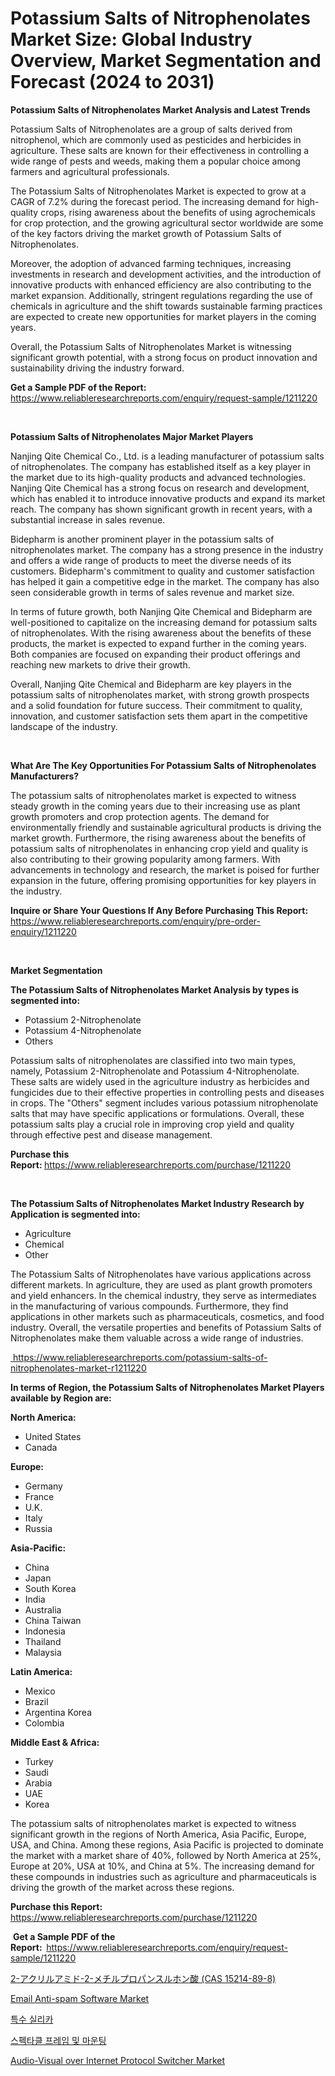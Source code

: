 <p><h1>Potassium Salts of Nitrophenolates Market Size: Global Industry Overview, Market Segmentation and Forecast (2024 to 2031)</h1></p><p><strong>Potassium Salts of Nitrophenolates Market Analysis and Latest Trends</strong></p>
<p><p>Potassium Salts of Nitrophenolates are a group of salts derived from nitrophenol, which are commonly used as pesticides and herbicides in agriculture. These salts are known for their effectiveness in controlling a wide range of pests and weeds, making them a popular choice among farmers and agricultural professionals.</p><p>The Potassium Salts of Nitrophenolates Market is expected to grow at a CAGR of 7.2% during the forecast period. The increasing demand for high-quality crops, rising awareness about the benefits of using agrochemicals for crop protection, and the growing agricultural sector worldwide are some of the key factors driving the market growth of Potassium Salts of Nitrophenolates.</p><p>Moreover, the adoption of advanced farming techniques, increasing investments in research and development activities, and the introduction of innovative products with enhanced efficiency are also contributing to the market expansion. Additionally, stringent regulations regarding the use of chemicals in agriculture and the shift towards sustainable farming practices are expected to create new opportunities for market players in the coming years.</p><p>Overall, the Potassium Salts of Nitrophenolates Market is witnessing significant growth potential, with a strong focus on product innovation and sustainability driving the industry forward.</p></p>
<p><strong>Get a Sample PDF of the Report:&nbsp;</strong> <a href="https://www.reliableresearchreports.com/enquiry/request-sample/1211220">https://www.reliableresearchreports.com/enquiry/request-sample/1211220</a></p>
<p>&nbsp;</p>
<p><strong>Potassium Salts of Nitrophenolates Major Market Players</strong></p>
<p><p>Nanjing Qite Chemical Co., Ltd. is a leading manufacturer of potassium salts of nitrophenolates. The company has established itself as a key player in the market due to its high-quality products and advanced technologies. Nanjing Qite Chemical has a strong focus on research and development, which has enabled it to introduce innovative products and expand its market reach. The company has shown significant growth in recent years, with a substantial increase in sales revenue.</p><p>Bidepharm is another prominent player in the potassium salts of nitrophenolates market. The company has a strong presence in the industry and offers a wide range of products to meet the diverse needs of its customers. Bidepharm's commitment to quality and customer satisfaction has helped it gain a competitive edge in the market. The company has also seen considerable growth in terms of sales revenue and market size.</p><p>In terms of future growth, both Nanjing Qite Chemical and Bidepharm are well-positioned to capitalize on the increasing demand for potassium salts of nitrophenolates. With the rising awareness about the benefits of these products, the market is expected to expand further in the coming years. Both companies are focused on expanding their product offerings and reaching new markets to drive their growth.</p><p>Overall, Nanjing Qite Chemical and Bidepharm are key players in the potassium salts of nitrophenolates market, with strong growth prospects and a solid foundation for future success. Their commitment to quality, innovation, and customer satisfaction sets them apart in the competitive landscape of the industry.</p></p>
<p>&nbsp;</p>
<p><strong>What Are The Key Opportunities For Potassium Salts of Nitrophenolates Manufacturers?</strong></p>
<p><p>The potassium salts of nitrophenolates market is expected to witness steady growth in the coming years due to their increasing use as plant growth promoters and crop protection agents. The demand for environmentally friendly and sustainable agricultural products is driving the market growth. Furthermore, the rising awareness about the benefits of potassium salts of nitrophenolates in enhancing crop yield and quality is also contributing to their growing popularity among farmers. With advancements in technology and research, the market is poised for further expansion in the future, offering promising opportunities for key players in the industry.</p></p>
<p><strong>Inquire or Share Your Questions If Any Before Purchasing This Report:</strong> <a href="https://www.reliableresearchreports.com/enquiry/pre-order-enquiry/1211220">https://www.reliableresearchreports.com/enquiry/pre-order-enquiry/1211220</a></p>
<p>&nbsp;</p>
<p><strong>Market Segmentation</strong></p>
<p><strong>The Potassium Salts of Nitrophenolates Market Analysis by types is segmented into:</strong></p>
<p><ul><li>Potassium 2-Nitrophenolate</li><li>Potassium 4-Nitrophenolate</li><li>Others</li></ul></p>
<p><p>Potassium salts of nitrophenolates are classified into two main types, namely, Potassium 2-Nitrophenolate and Potassium 4-Nitrophenolate. These salts are widely used in the agriculture industry as herbicides and fungicides due to their effective properties in controlling pests and diseases in crops. The "Others" segment includes various potassium nitrophenolate salts that may have specific applications or formulations. Overall, these potassium salts play a crucial role in improving crop yield and quality through effective pest and disease management.</p></p>
<p><strong>Purchase this Report:&nbsp;</strong><a href="https://www.reliableresearchreports.com/purchase/1211220">https://www.reliableresearchreports.com/purchase/1211220</a></p>
<p>&nbsp;</p>
<p><strong>The Potassium Salts of Nitrophenolates Market Industry Research by Application is segmented into:</strong></p>
<p><ul><li>Agriculture</li><li>Chemical</li><li>Other</li></ul></p>
<p><p>The Potassium Salts of Nitrophenolates have various applications across different markets. In agriculture, they are used as plant growth promoters and yield enhancers. In the chemical industry, they serve as intermediates in the manufacturing of various compounds. Furthermore, they find applications in other markets such as pharmaceuticals, cosmetics, and food industry. Overall, the versatile properties and benefits of Potassium Salts of Nitrophenolates make them valuable across a wide range of industries.</p></p>
<p><a href="https://www.reliableresearchreports.com/potassium-salts-of-nitrophenolates-market-r1211220">&nbsp;https://www.reliableresearchreports.com/potassium-salts-of-nitrophenolates-market-r1211220</a></p>
<p><strong>In terms of Region, the Potassium Salts of Nitrophenolates Market Players available by Region are:</strong></p>
<p>
    <p> <strong> North America: </strong>
        <ul>
            <li>United States</li>
            <li>Canada</li>
        </ul>
        </p> 
    <p> <strong> Europe: </strong>
        <ul>
            <li>Germany</li>
            <li>France</li>
            <li>U.K.</li>
            <li>Italy</li>
            <li>Russia</li>
        </ul>
        </p> 
    <p> <strong> Asia-Pacific: </strong>
        <ul>
            <li>China</li>
            <li>Japan</li>
            <li>South Korea</li>
            <li>India</li>
            <li>Australia</li>
            <li>China Taiwan</li>
            <li>Indonesia</li>
            <li>Thailand</li>
            <li>Malaysia</li>
        </ul>
        </p> 
    <p> <strong> Latin America: </strong>
        <ul>
            <li>Mexico</li>
            <li>Brazil</li>
            <li>Argentina Korea</li>
            <li>Colombia</li>
        </ul>
        </p> 
    <p> <strong> Middle East & Africa: </strong>
        <ul>
            <li>Turkey</li>
            <li>Saudi</li>
            <li>Arabia</li>
            <li>UAE</li>
            <li>Korea</li>
        </ul>
    </p>
    </p>
<p><p>The potassium salts of nitrophenolates market is expected to witness significant growth in the regions of North America, Asia Pacific, Europe, USA, and China. Among these regions, Asia Pacific is projected to dominate the market with a market share of 40%, followed by North America at 25%, Europe at 20%, USA at 10%, and China at 5%. The increasing demand for these compounds in industries such as agriculture and pharmaceuticals is driving the growth of the market across these regions.</p></p>
<p><strong>Purchase this Report: </strong><a href="https://www.reliableresearchreports.com/purchase/1211220">https://www.reliableresearchreports.com/purchase/1211220</a></p>
<p>&nbsp;<strong>Get a Sample PDF of the Report:&nbsp;&nbsp;</strong><a href="https://www.reliableresearchreports.com/enquiry/request-sample/1211220">https://www.reliableresearchreports.com/enquiry/request-sample/1211220</a></p>
<p><strong></strong></p>
<p><p><a href="https://github.com/JaydaWisoky2014/Market-Research-Report-List-1/blob/main/9008139101097.md">2-アクリルアミド-2-メチルプロパンスルホン酸 (CAS 15214-89-8)</a></p><p><a href="https://github.com/wusalecollins540tpqoz/Market-Research-Report-List-2/blob/main/email-anti-spam-software-market.md">Email Anti-spam Software Market</a></p><p><a href="https://github.com/nuekbpymrrz5/Market-Research-Report-List-2/blob/main/345177694689.md">특수 실리카</a></p><p><a href="https://github.com/BrettWeberrt8767765/Market-Research-Report-List-2/blob/main/753462494690.md">스펙타클 프레임 및 마운팅</a></p><p><a href="https://issuu.com/reportprime-2/docs/audio-visual-over-internet-protocol-switcher-marke">Audio-Visual over Internet Protocol Switcher Market</a></p></p>